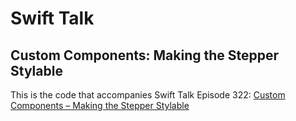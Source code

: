 # Swift Talk
## Custom Components: Making the Stepper Stylable

This is the code that accompanies Swift Talk Episode 322: [Custom Components – Making the Stepper Stylable](https://talk.objc.io/episodes/S01E322-custom-components-making-the-stepper-stylable)